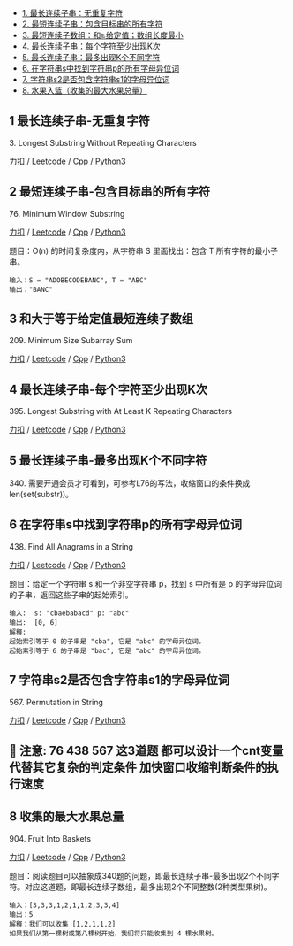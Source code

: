 <!-- GFM-TOC -->
* [1. 最长连续子串：无重复字符](#1-最长连续子串-无重复字符)
* [2. 最短连续子串：包含目标串的所有字符](#2-最短连续子串-包含目标串的所有字符)
* [3. 最短连续子数组：和≥给定值；数组长度最小](#3-和大于等于给定值最短连续子数组)
* [4. 最长连续子串：每个字符至少出现K次](#4-最长连续子串-每个字符至少出现K次)
* [5. 最长连续子串：最多出现K个不同字符](#5-最长连续子串-最多出现K个不同字符)
* [6. 在字符串s中找到字符串p的所有字母异位词](#6-在字符串s中找到字符串p的所有字母异位词)
* [7. 字符串s2是否包含字符串s1的字母异位词](#7-字符串s2是否包含字符串s1的字母异位词)
* [8. 水果入篮（收集的最大水果总量）](#8-收集的最大水果总量)
<!-- GFM-TOC -->

## 1 最长连续子串-无重复字符
3\. Longest Substring Without Repeating Characters

[力扣](https://leetcode-cn.com/problems/longest-substring-without-repeating-characters/) / [Leetcode](https://leetcode.com/problems/longest-substring-without-repeating-characters/) / [Cpp](../algo_02_sliding_window/L3-m.cpp) / [Python3](../python-algorithm/algo_02_sliding_window/L3-m.py)  

## 2 最短连续子串-包含目标串的所有字符
76\. Minimum Window Substring

[力扣](https://leetcode-cn.com/problems/minimum-window-substring/) / [Leetcode](https://leetcode.com/problems/minimum-window-substring/) / [Cpp](../algo_02_sliding_window/L76-h.cpp) / [Python3](../python-algorithm/algo_02_sliding_window/L76-h.py)  

题目：O(n) 的时间复杂度内，从字符串 S 里面找出：包含 T 所有字符的最小子串。   
```
输入：S = "ADOBECODEBANC", T = "ABC"
输出："BANC"
```

## 3 和大于等于给定值最短连续子数组
209\. Minimum Size Subarray Sum

[力扣](https://leetcode-cn.com/problems/minimum-size-subarray-sum/) / [Leetcode](https://leetcode.com/problems/minimum-size-subarray-sum/) / [Cpp](../algo_02_sliding_window/L209.cpp) / [Python3](../python-algorithm/algo_02_sliding_window/L209.py)  

## 4 最长连续子串-每个字符至少出现K次
395\. Longest Substring with At Least K Repeating Characters

[力扣](https://leetcode-cn.com/problems/longest-substring-with-at-least-k-repeating-characters/) / [Leetcode](https://leetcode.com/problems/longest-substring-with-at-least-k-repeating-characters/) / [Cpp](../algo_02_sliding_window/L395-m.cpp) / [Python3](../python-algorithm/algo_02_sliding_window/L395-m.py)  

## 5 最长连续子串-最多出现K个不同字符
340\. 需要开通会员才可看到，可参考L76的写法，收缩窗口的条件换成len(set(substr))。   


## 6 在字符串s中找到字符串p的所有字母异位词
438\. Find All Anagrams in a String

[力扣](https://leetcode-cn.com/problems/find-all-anagrams-in-a-string/) / [Leetcode](https://leetcode.com/problems/find-all-anagrams-in-a-string/) / [Cpp](../algo_02_sliding_window/L438-m.cpp) / [Python3](../python-algorithm/algo_02_sliding_window/L438-m.py)  

题目：给定一个字符串 s 和一个非空字符串 p，找到 s 中所有是 p 的字母异位词的子串，返回这些子串的起始索引。  
```
输入:  s: "cbaebabacd" p: "abc"
输出:  [0, 6]
解释:
起始索引等于 0 的子串是 "cba", 它是 "abc" 的字母异位词。
起始索引等于 6 的子串是 "bac", 它是 "abc" 的字母异位词。
```

## 7 字符串s2是否包含字符串s1的字母异位词    
567\. Permutation in String   

[力扣](https://leetcode-cn.com/problems/permutation-in-string/) / [Leetcode](https://leetcode.com/problems/permutation-in-string/) / [Cpp](../algo_02_sliding_window/L567-m.cpp) / [Python3](../python-algorithm/algo_02_sliding_window/L567-m.py)   


## :orange: 注意: 76  438 567 这3道题 都可以设计一个cnt变量 代替其它复杂的判定条件 加快窗口收缩判断条件的执行速度


## 8 收集的最大水果总量
904\. Fruit Into Baskets  

[力扣](https://leetcode-cn.com/problems/fruit-into-baskets/) / [Leetcode](https://leetcode.com/problems/fruit-into-baskets/) / [Cpp](../algo_02_sliding_window/L904-m.cpp) / [Python3](../python-algorithm/algo_02_sliding_window/L904-m.py)  

题目：阅读题目可以抽象成340题的问题，即最长连续子串-最多出现2个不同字符。对应这道题，即最长连续子数组，最多出现2个不同整数(2种类型果树)。  
```
输入：[3,3,3,1,2,1,1,2,3,3,4]
输出：5
解释：我们可以收集 [1,2,1,1,2]
如果我们从第一棵树或第八棵树开始，我们将只能收集到 4 棵水果树。
```
